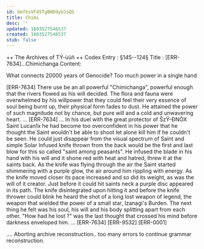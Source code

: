 ```yaml
---
id: bmfksVF45TgBHDdyUJsQS
title: Chimi
desc: ''
updated: 1603527546537
created: 1603527546537
stub: false
---
```



++ The Archives of TÝ-ùüñ ++
Codex Entry : §145--124§
Title : [ERR-7634]...Chimichanga
Content:

What connects 20000 years of Genocide? Too much power in a single hand

[ERR-7634]
There use be an all powerful "Chimichanga", powerful enough that the rivers flowed as his will decided. The flora and fauna were overwhelmed by his willpower that they could feel their very essence of soul being burnt up, their physical form fades to dust. He attained the power of such magnitude not by chance, but pure will and a cold and unwavering heart.
...
[ERR-7634]
...
In his duel with the great protector of ŠzŸ-ÐNÒX Saint Lucan1x he had become too overconfident in his power that he thought the Saint wouldn't be able to shoot let alone kill him if he couldn't be seen. He could just disappear from the visual spectrum of Saint and simple Solar Infused knife thrown from the back would be the first and last blow for this so called "saint among peasants". He infused the blade in his hand with his will and it shone red with heat and hatred, threw it at the saints back. As the knife was flying through the air the Saint started shimmering with a purple glow, the air around him rippling with energy. As the knife moved closer its pace increased and so did its weight, as was the will of it creator. Just before it could hit saints neck a purple disc appeared in its path. The knife disintegrated upon hitting it and before the knife thrower could blink he heard the shot of a long lost weapon of legend, the weapon that wielded the power of a small star, Izanagi's Burden. The next thing he felt was his soul, his will and his body splitting apart from each other. "How had he lost ?" was the last thought that crossed his mind before darkness enveloped him.
...
[ERR-7634]
[ERR-9532]
[ERR-0001]

.... Aborting archive reconstruction.. too many errors to continue grammar reconstruction.
